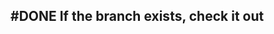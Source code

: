 ## #DONE If the branch exists, check it out
<!--  #task -->
<!-- created:2023-09-12T13:05:42.713Z task-id:UhFVb group:"Ungrouped Tasks" story-id:Start-task order:-50 completed:2023-10-01T17:34:03.959Z
archived:true
archivedAt:2024-10-30T22:38:06-04:00
originalPath:backlog/stories/Start-task/tasks/If-the-branch-exists,-check-it-out.md
originalLine:1
-->


